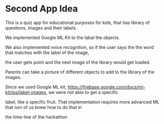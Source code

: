 # Second App Idea

This is a quiz app for educational purposes for kids, that has library of questions, images and their labels.

We implemented Google ML Kit to the labal the objects. 

We also implemented voice recognition, so if the user says the the word that matches with the label of the image,

the user gets point and the next image of the library would get loaded.

Parents can take a picture of different objects to add to the library of the images.

Since we used Google ML kit, https://firebase.google.com/docs/ml-kit/ios/label-images, we were not able to get a specific 

label, like a specific fruit. That implementation requires more advanced ML that non of us knew how to do that in 

the time-line of the hackathon
